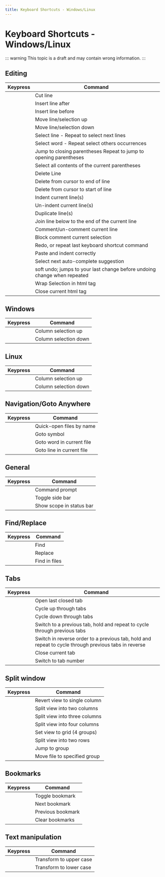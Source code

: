 ```yaml
---
title: Keyboard Shortcuts - Windows/Linux
---
```


# Keyboard Shortcuts - Windows/Linux

::: warning
This topic is a draft and may contain wrong information.
:::

## Editing

| Keypress                           | Command                                                                                                                                     |
| ---------------------------------- | ------------------------------------------------------------------------                                                                    |
| <Key k="ctrl+x" />                 | Cut line                                                                                                                                    |
| <Key k="ctrl+enter" />             | Insert line after                                                                                                                           |
| <Key k="ctrl+shift+enter" />       | Insert line before                                                                                                                          |
| <Key k="ctrl+shift+up" />          | Move line/selection up                                                                                                                      |
| <Key k="ctrl+shift+down" />        | Move line/selection down                                                                                                                    |
| <Key k="ctrl+l" />                 | Select line - Repeat to select next lines                                                                                                   |
| <Key k="ctrl+d" />                 | Select word - Repeat select others occurrences                                                                                              |
| <Key k="ctrl+m" />                 | Jump to closing parentheses Repeat to jump to opening parentheses                                                                           |
| <Key k="ctrl+shift+m" />           | Select all contents of the current parentheses                                                                                              |
| <Key k="ctrl+shift+k" />           | Delete Line                                                                                                                                 |
| <Key k="ctrl+k, ctrl+k" />         | Delete from cursor to end of line                                                                                                           |
| <Key k="ctrl+k, ctrl+backspace" /> | Delete from cursor to start of line                                                                                                         |
| <Key k="ctrl+]" />                 | Indent current line(s)                                                                                                                      |
| <Key k="ctrl+[" />                 | Un-indent current line(s)                                                                                                                   |
| <Key k="ctrl+shift+d" />           | Duplicate line(s)                                                                                                                           |
| <Key k="ctrl+shift+j" />           | Join line below to the end of the current line                                                                                              |
| <Key k="ctrl+/" />                 | Comment/un-comment current line                                                                                                             |
| <Key k="ctrl+shift+/" />           | Block comment current selection                                                                                                             |
| <Key k="ctrl+y" />                 | Redo, or repeat last keyboard shortcut command                                                                                              |
| <Key k="ctrl+shift+v" />           | Paste and indent correctly                                                                                                                  |
| <Key k="ctrl+space" />             | Select next auto-complete suggestion                                                                                                        |
| <Key k="ctrl+u" />                 | soft undo; jumps to your last change before undoing change when repeated                                                                    |
| <Key k="alt+shift+w" />            | Wrap Selection in html tag                                                                                                                  |
| <Key k="alt+." />                  | Close current html tag                                                                                                                      |

## Windows

| Keypress                  | Command               |
| ------------------------- | --------------------- |
| <Key k="ctrl+alt+up" />   | Column selection up   |
| <Key k="ctrl+alt+down" /> | Column selection down |

## Linux

| Keypress                   | Command               |
| -------------------------  | --------------------- |
| <Key k="alt+shift+up" />   | Column selection up   |
| <Key k="alt+shift+down" /> | Column selection down |

## Navigation/Goto Anywhere

| Keypress           | Command                   |
| ------------------ | ------------------------- |
| <Key k="ctrl+p" /> | Quick-open files by name  |
| <Key k="ctrl+r" /> | Goto symbol               |
| <Key k="ctrl+;" /> | Goto word in current file |
| <Key k="ctrl+g" /> | Goto line in current file |

## General

| Keypress                     | Command                  |
| ---------------------------- | ------------------------ |
| <Key k="ctrl+shift+p" />     | Command prompt           |
| <Key k="ctrl+k, ctrl+b" />   | Toggle side bar          |
| <Key k="ctrl+shift+alt+p" /> | Show scope in status bar |

## Find/Replace

| Keypress                 | Command       |
| ------------------------ | ------------- |
| <Key k="ctrl+f" />       | Find          |
| <Key k="ctrl+h" />       | Replace       |
| <Key k="ctrl+shift+f" /> | Find in files |

## Tabs

| Keypress                   | Command                                                                                                                                     |
| -------------------------- | ------------------------------------------------------------------------------------------------------------------------------------------- |
| <Key k="ctrl+shift+t" />   | Open last closed tab                                                                                                                        |
| <Key k="ctrl+pageup" />    | Cycle up through tabs                                                                                                                       |
| <Key k="ctrl+pagedown" />  | Cycle down through tabs                                                                                                                     |
| <Key k="ctrl+tab" />       | Switch to a previous tab, hold <Key k="tab" /> and repeat <Key k="tab" /> to cycle through previous tabs                                    |
| <Key k="ctrl+shift+tab" /> | Switch in reverse order to a previous tab, hold <Key k="ctrl+shift" /> and repeat <Key k="tab" /> to cycle through previous tabs in reverse |
| <Key k="ctrl+w" />         | Close current tab                                                                                                                           |
| <Key k="alt+[1-9]" />      | Switch to tab number                                                                                                                        |

## Split window

| Keypress                     | Command                       |
| ---------------------------- | ----------------------------- |
| <Key k="alt+shift+1" />      | Revert view to single column  |
| <Key k="alt+shift+2" />      | Split view into two columns   |
| <Key k="alt+shift+3" />      | Split view into three columns |
| <Key k="alt+shift+4" />      | Split view into four columns  |
| <Key k="alt+shift+5" />      | Set view to grid (4 groups)   |
| <Key k="alt+shift+8" />      | Split view into two rows      |
| <Key k="ctrl+[1-4]" />       | Jump to group                 |
| <Key k="ctrl+shift+[1-4]" /> | Move file to specified group  |

## Bookmarks

| Keypress                  | Command           |
| ------------------------- | ----------------- |
| <Key k="ctrl+f2" />       | Toggle bookmark   |
| <Key k="F2" />            | Next bookmark     |
| <Key k="shift+f2" />      | Previous bookmark |
| <Key k="ctrl+shift+f2" /> | Clear bookmarks   |

## Text manipulation

| Keypress                   | Command                 |
| -------------------------- | ----------------------- |
| <Key k="ctrl+k, ctrl+u" /> | Transform to upper case |
| <Key k="ctrl+k, ctrl+l" /> | Transform to lower case |
